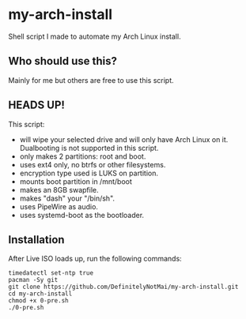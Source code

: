 # my-arch-install
Shell script I made to automate my Arch Linux install.  

## Who should use this?
Mainly for me but others are free to use this script.

## HEADS UP!
This script:
- will wipe your selected drive and will only have Arch Linux on it. Dualbooting is not supported in this script.
- only makes 2 partitions: root and boot.
- uses ext4 only, no btrfs or other filesystems.
- encryption type used is LUKS on partition.
- mounts boot partition in /mnt/boot
- makes an 8GB swapfile.
- makes "dash" your "/bin/sh".
- uses PipeWire as audio.
- uses systemd-boot as the bootloader.

## Installation
After Live ISO loads up, run the following commands:
```
timedatectl set-ntp true
pacman -Sy git
git clone https://github.com/DefinitelyNotMai/my-arch-install.git
cd my-arch-install
chmod +x 0-pre.sh
./0-pre.sh
```
